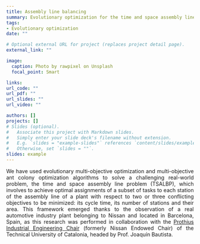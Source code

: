 ```yaml
---
title: Assembly line balancing
summary: Evolutionary optimization for the time and space assembly line problem
tags:
- Evolutionary optimization
date: ""

# Optional external URL for project (replaces project detail page).
external_link: ""

image:
  caption: Photo by rawpixel on Unsplash
  focal_point: Smart

links: 
url_code: ""
url_pdf: ""
url_slides: ""
url_video: ""

authors: []
projects: []
# Slides (optional).
#   Associate this project with Markdown slides.
#   Simply enter your slide deck's filename without extension.
#   E.g. `slides = "example-slides"` references `content/slides/example-slides.md`.
#   Otherwise, set `slides = ""`.
slides: example
---
```


<div style="text-align: justify">
We have used evolutionary multi-objective optimization and multi-objective ant colony optimization algorithms to solve a challenging real-world problem, the time and space assembly line problem (TSALBP), which involves to achieve optimal assignments of a subset of tasks to each station of the assembly line of a plant with respect to two or three conflicting objectives to be minimized: its cycle time, its number of stations and their area. This framework emerged thanks to the observation of a real automotive industry plant belonging to Nissan and located in Barcelona, Spain, as this research was performed in collaboration with the <a class="one" href="http://www.nissanchair.com/?lang=en">Prothius Industrial Engineering Chair</a> (formerly Nissan Endowed Chair) of the Technical University of Catalonia, headed by Prof. Joaquín Bautista.
</div>

 